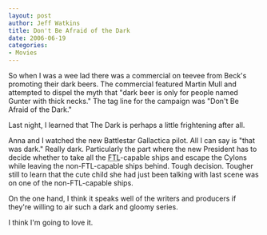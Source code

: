 ```yaml
--- 
layout: post
author: Jeff Watkins
title: Don't Be Afraid of the Dark
date: 2006-06-19
categories: 
- Movies
---
```


So when I was a wee lad there was a commercial on teevee from Beck's promoting their dark beers. The commercial featured Martin Mull and attempted to dispel the myth that "dark beer is only for people named Gunter with thick necks." The tag line for the campaign was "Don't Be Afraid of the Dark."

Last night, I learned that The Dark is perhaps a little frightening after all.

Anna and I watched the new Battlestar Gallactica pilot. All I can say is "that was dark." Really dark. Particularly the part where the new President has to decide whether to take all the <abbr title="Faster Than Light">FTL</abbr>-capable ships and escape the Cylons while leaving the non-FTL-capable ships behind. Tough decision. Tougher still to learn that the cute child she had just been talking with last scene was on one of the non-FTL-capable ships.

On the one hand, I think it speaks well of the writers and producers if they're willing to air such a dark and gloomy series.

I think I'm going to love it.